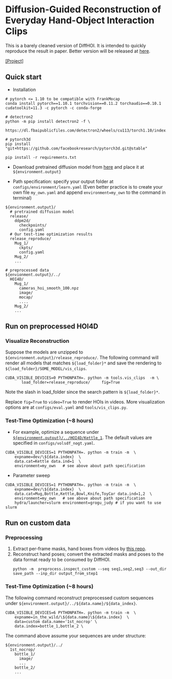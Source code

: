 # Diffusion-Guided Reconstruction of Everyday Hand-Object Interaction Clips
This is a barely cleaned version of DiffHOI. It is intended to quickly reproduce the result in paper. Better version will be released at [here](https://github.com/JudyYe/diffhoi).

[[Project]](https://judyye.github.io/diffhoi-www/)

## Quick start
- Installation 
```
# pytorch <= 1.10 to be compatible with FrankMocap
conda install pytorch==1.10.1 torchvision==0.11.2 torchaudio==0.10.1 cudatoolkit=11.3 -c pytorch -c conda-forge

# detectron2
python -m pip install detectron2 -f \
  https://dl.fbaipublicfiles.com/detectron2/wheels/cu113/torch1.10/index.html

# pytorch3d
pip install "git+https://github.com/facebookresearch/pytorch3d.git@stable"
```

```
pip install -r requirements.txt
```

- Download pretrained diffusion model from [here]() and place it at `${environment.output}`

- Path specification: specify your output folder at `configs/environment/learn.yaml` (Even better practice is to create your own file `my_own.yaml` and append `environment=my_own` to the command in terminal)

```
${environment.output}/
  # pretrained diffusion model
  release/
    ddpm2d/
      checkpoints/
      config.yaml
  # Our test-time optimization results
  release_reproduce/
    Mug_1/
      ckpts/
      config.yaml
    Mug_2/
    ...

# preprocessed data
${envionment.output}/../
  HOI4D/
    Mug_1/
      cameras_hoi_smooth_100.npz
      image/
      mocap/
      ....
    Mug_2/
    ...
```


## Run on preprocessed HOI4D 
### Visualize Reconstruction
Suppose the models are unzipped to `${environment.output}/release_reproduce/`. The following command will render all models that matches `${load_folder}*` and save the rendering to `${load_folder}/SOME_MODEL/vis_clips`. 
```
CUDA_VISIBLE_DEVICES=0 PYTHONPATH=. python -m tools.vis_clips  -m \
       load_folder=release_reproduce/     fig=True    
```
Note the slash in load_folder since the search pattern is `${load_folder}*`. 

Replace `fig=True` to `video=True` to render HOIs in videos.  More visualization options are at  `configs/eval.yaml` and `tools/vis_clips.py`. 

### Test-Time Optimization (~8 hours)
- For example, optimize a sequence under [`${environment.output}/../HOI4D/Kettle_1`](configs/data/hoi4d.yaml). The default values are specified in `configs/volsdf_nogt.yaml`.
```
CUDA_VISIBLE_DEVICES=1 PYTHONPATH=. python -m train -m  \
    expname=dev/\${data.index}  \
    data.cat=Kettle data.ind=1  \
    environment=my_own   # see above about path specification
```

- Parameter sweep 
```
CUDA_VISIBLE_DEVICES=1 PYTHONPATH=. python -m train -m  \
    expname=dev/\${data.index}  \
    data.cat=Mug,Bottle,Kettle,Bowl,Knife,ToyCar data.ind=1,2  \
    environment=my_own   # see above about path specification
    hydra/launcher=slurm environment=grogu_judy # if you want to use slurm
```


## Run on custom data
### Preprocessing
1. Extract per-frame masks, hand boxes from videos by [this repo](https://github.com/JudyYe/hoi_vid).
2. Reconstruct hand poses; convert the extracted masks and poses to the data format ready to be consumed by DiffHOI.
    ```
    python -m  preprocess.inspect_custom --seq seq1,seq2,seq3 --out_dir save_path --inp_dir output_from_step1
    ``` 

  

### Test-Time Optimization (~8 hours)
The following command reconstruct preprocessed custom sequences under `${environment.output}/../${data.name}/${data_index}`. 

```
CUDA_VISIBLE_DEVICES=6 PYTHONPATH=. python -m train -m  \
    expname=in_the_wild/\${data.name}\${data.index}  \
    data=custom data.name='1st_nocrop' \
    data.index=bottle_1,bottle_2 \
```


The command above assume your sequences are under structure:
```
${environment.output}/../
  1st_nocrop/
    bottle_1/
      image/
      ...
    bottle_2/
    ...
```